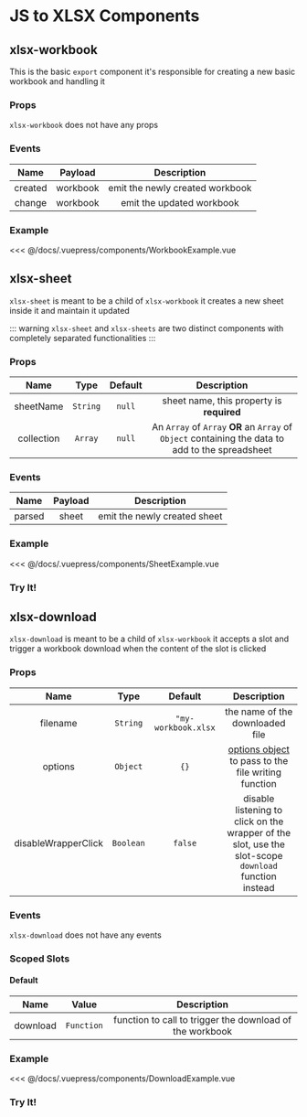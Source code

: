 # JS to XLSX Components

## xlsx-workbook

This is the basic `export` component it's responsible for creating a new basic workbook and handling it

### Props

`xlsx-workbook` does not have any props

### Events

| Name | Payload |Description|
| :--: | :--:| :--: |
| created | workbook | emit the newly created workbook |
| change | workbook | emit the updated workbook |

### Example

<<< @/docs/.vuepress/components/WorkbookExample.vue

## xlsx-sheet

`xlsx-sheet` is meant to be a child of `xlsx-workbook` it creates a new sheet inside it and maintain it updated

::: warning
`xlsx-sheet` and `xlsx-sheets` are two distinct components with completely separated functionalities
:::

### Props

| Name| Type| Default|Description|
| :--: |:--:|:--:| :--:|
| sheetName   | `String` |`null` | sheet name, this property is **required**|
| collection   | `Array` | `null` | An `Array` of `Array` **OR** an `Array` of `Object` containing the data to add to the spreadsheet|

### Events

| Name | Payload |Description|
| :--: | :--:| :--: |
| parsed | sheet | emit the newly created sheet |

### Example

<<< @/docs/.vuepress/components/SheetExample.vue

### Try It!

<SheetExample />

## xlsx-download

`xlsx-download` is meant to be a child of `xlsx-workbook` it accepts a slot and trigger a workbook download when the content of the slot is clicked

### Props

| Name| Type| Default|Description|
| :--: |:--:|:--:| :--:|
| filename   | `String` |`"my-workbook.xlsx` | the name of the downloaded file|
| options   | `Object` | `{}` | [options object](https://github.com/SheetJS/js-xlsx#writing-options) to pass to the file writing function |
| disableWrapperClick   | `Boolean` |`false` | disable listening to click on the wrapper of the slot, use the slot-scope `download` function instead|

### Events

`xlsx-download` does not have any events

### Scoped Slots

#### Default

| Name | Value |Description|
| :--: | :--:| :--: |
| download | `Function` |  function to call to trigger the download of the workbook |


### Example

<<< @/docs/.vuepress/components/DownloadExample.vue

### Try It!

<DownloadExample />